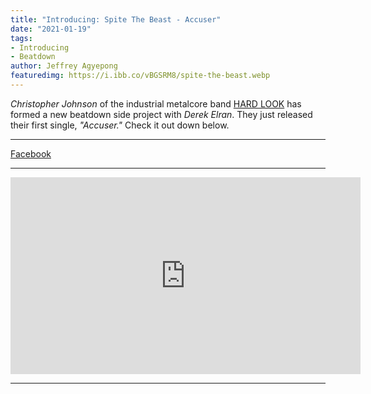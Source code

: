```yaml
---
title: "Introducing: Spite The Beast - Accuser"
date: "2021-01-19"
tags:
- Introducing
- Beatdown
author: Jeffrey Agyepong
featuredimg: https://i.ibb.co/vBGSRM8/spite-the-beast.webp
---
```


*Christopher Johnson* of the industrial metalcore band [HARD LOOK](https://beyondthegrave.netlify.app/2020/08/28/review-hard-look-the-great-tribulation/) has formed a new beatdown side project with *Derek Elran*. They just released their first single, *"Accuser."* Check it out down below.

<hr>

[Facebook](https://web.facebook.com/SpiteTheBeast/)

<hr>

<div class="video-container"><iframe width="560" height="315" src="https://www.youtube.com/embed/gcJ-eXOfPWg" frameborder="0" allow="accelerometer; autoplay; clipboard-write; encrypted-media; gyroscope; picture-in-picture" allowfullscreen></iframe></div>

<hr>